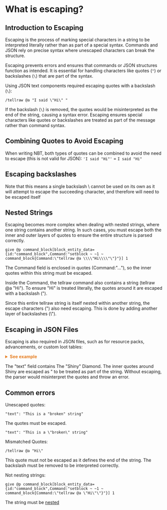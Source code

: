 # What is escaping?
## Introduction to Escaping
Escaping is the process of marking special characters in a string to be interpreted literally rather than as part of a special syntax. Commands and JSON rely on precise syntax where unescaped characters can break the structure.

Escaping prevents errors and ensures that commands or JSON structures function as intended. It is essential for handling characters like quotes (`"`) or backslashes (`\`) that are part of the syntax.

Using JSON text components required escaping quotes with a backslash (`\`):

    /tellraw @a "I said \"Hi\" "

If the backslash (`\`) is removed, the quotes would be misinterpreted as the end of the string, causing a syntax error. Escaping ensures special characters like quotes or backslashes are treated as part of the message rather than command syntax.

## Combining Quotes to Avoid Escaping
When writing NBT, both types of quotes can be combined to avoid the need to escape (this is not valid for JSON): `'I said "Hi"'` = `I said "Hi"`

## Escaping backslashes
Note that this means a single backslash \ cannot be used on its own as it will attempt to escape the succeeding character, and therefore will need to be escaped itself

## Nested Strings
Escaping becomes more complex when dealing with nested strings, where one string contains another string. In such cases, you must escape both the inner and outer layers of quotes to ensure the entire structure is parsed correctly.

    give @p command_block[block_entity_data={id:"command_block",Command:"setblock ~ ~1 ~ command_block{Command:\"tellraw @a \\\\"Hi\\\\"\"}"}] 1

The Command field is enclosed in quotes (Command:"..."), so the inner quotes within this string must be escaped.

Inside the Command, the tellraw command also contains a string (tellraw @a "Hi"). To ensure "Hi" is treated literally, the quotes around it are escaped with a backslash (\").

Since this entire tellraw string is itself nested within another string, the escape characters (\") also need escaping. This is done by adding another layer of backslashes (\\\").

## Escaping in JSON Files
Escaping is also required in JSON files, such as for resource packs, advancements, or custom loot tables:

<details>
  <summary style="color: #e67e22; font-weight: bold;">See example</summary>

```json
{
  "type": "minecraft:block",
  "pools": [
    {
      "rolls": 1,
      "entries": [
        {
          "type": "minecraft:item",
          "name": "minecraft:diamond",
          "functions": [
            {
              "function": "minecraft:set_name",
              "name": {
                "text": "The \"Shiny\" Diamond",
              }
            }
          ]
        }
      ]
    }
  ]
}
```

</details>

The "text" field contains The "Shiny" Diamond. The inner quotes around Shiny are escaped as \" to be treated as part of the string. Without escaping, the parser would misinterpret the quotes and throw an error.

## Common errors

Unescaped quotes:

    "text": "This is a "broken" string"

The quotes must be escaped.

    "text": "This is a \"broken\" string"

Mismatched Quotes:

    /tellraw @a "Hi\"

This quote must not be escaped as it defines the end of the string. The backslash must be removed to be interpreted correctly.

Not nesting strings:

    give @p command_block[block_entity_data={id:"command_block",Command:"setblock ~ ~1 ~ command_block{Command:\"tellraw @a \"Hi\"\"}"}] 1

The string must be [nested](#nested-strings)